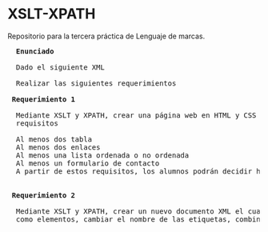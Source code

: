 # XSLT-XPATH
Repositorio para la tercera práctica de Lenguaje de marcas.

<pre>
  <b>Enunciado</b>

  Dado el siguiente XML

  Realizar las siguientes requerimientos

 <b>Requerimiento 1</b>

  Mediante XSLT y XPATH, crear una página web en HTML y CSS en la que se plasme toda la información del XML. Dicha página web debe contener al menos los siguientes
  requisitos

  Al menos dos tabla
  Al menos dos enlaces
  Al menos una lista ordenada o no ordenada
  Al menos un formulario de contacto
  A partir de estos requisitos, los alumnos podrán decidir hacer la página HTML a su gusto.


 <b>Requerimiento 2</b>

  Mediante XSLT y XPATH, crear un nuevo documento XML el cual contenga la misma información, pero estructurada de forma diferente. Por ejemplo, poner atributos “id” 
  como elementos, cambiar el nombre de las etiquetas, combinar valores de etiquetas en una sola, etc.
</pre>

